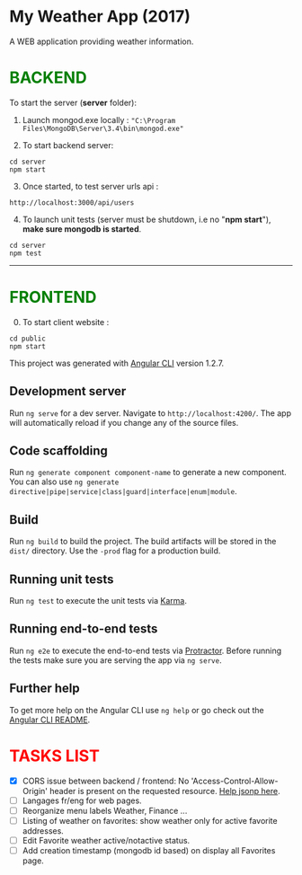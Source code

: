 # My Weather App (2017)

A WEB application providing weather information.


# <span style="color:green">BACKEND</span>

To start the server (<b>server</b> folder):

1. Launch mongod.exe locally :
`
"C:\Program Files\MongoDB\Server\3.4\bin\mongod.exe"
`

2. To start backend server:
```
cd server
npm start
```

3. Once started, to test server urls api :
```
http://localhost:3000/api/users
```

4. To launch unit tests (server must be shutdown, i.e no "<b>npm start</b>"), <b>make sure mongodb is started</b>.
```
cd server
npm test
```

---------------------------------------------------------------


# <span style="color:green">FRONTEND</span>

0. To start client website :
```
cd public
npm start
```

This project was generated with [Angular CLI](https://github.com/angular/angular-cli) version 1.2.7.

## Development server

Run `ng serve` for a dev server. Navigate to `http://localhost:4200/`. The app will automatically reload if you change any of the source files.

## Code scaffolding

Run `ng generate component component-name` to generate a new component. You can also use `ng generate directive|pipe|service|class|guard|interface|enum|module`.

## Build

Run `ng build` to build the project. The build artifacts will be stored in the `dist/` directory. Use the `-prod` flag for a production build.

## Running unit tests

Run `ng test` to execute the unit tests via [Karma](https://karma-runner.github.io).

## Running end-to-end tests

Run `ng e2e` to execute the end-to-end tests via [Protractor](http://www.protractortest.org/).
Before running the tests make sure you are serving the app via `ng serve`.

## Further help

To get more help on the Angular CLI use `ng help` or go check out the [Angular CLI README](https://github.com/angular/angular-cli/blob/master/README.md).

# <span style="color:red">TASKS LIST</span>

- [x] CORS issue between backend / frontend:  No 'Access-Control-Allow-Origin' header is present on the requested resource. 
 [Help jsonp here](https://codecraft.tv/courses/angular/http/jsonp-with-observables/).
- [ ] Langages fr/eng for web pages.
- [ ] Reorganize menu labels Weather, Finance ...
- [ ] Listing of weather on favorites: show weather only for active favorite addresses.
- [ ] Edit Favorite weather active/notactive status.
- [ ] Add creation timestamp (mongodb id based) on display all Favorites page.